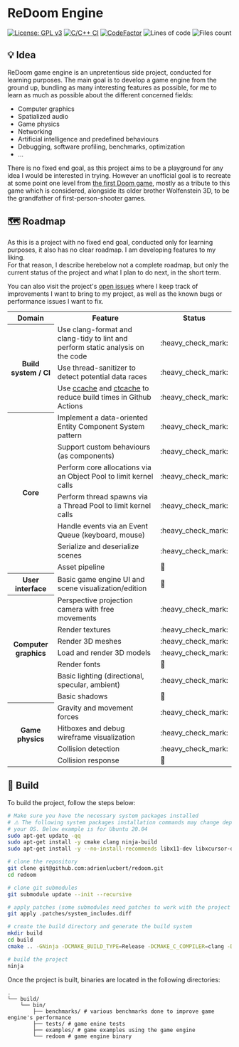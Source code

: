 # ReDoom Engine

[![License: GPL v3](https://img.shields.io/badge/License-GPL%20v3-blue.svg)](http://www.gnu.org/licenses/gpl-3.0)
[![C/C++ CI](https://github.com/adrienlucbert/redoom/actions/workflows/main.yml/badge.svg)](https://github.com/adrienlucbert/redoom/actions/workflows/main.yml)
[![CodeFactor](https://www.codefactor.io/repository/github/adrienlucbert/redoom/badge?s=ab605ed6ac504fc638d3fc42ff109336e4cb4d84)](https://www.codefactor.io/repository/github/adrienlucbert/redoom)
![Lines of code](https://img.shields.io/tokei/lines/github/adrienlucbert/redoom)
![Files count](https://img.shields.io/github/directory-file-count/adrienlucbert/redoom)

## 💡 Idea

ReDoom game engine is an unpretentious side project, conducted for learning
purposes. The main goal is to develop a game engine from the ground up, bundling
as many interesting features as possible, for me to learn as much as possible
about the different concerned fields:

- Computer graphics
- Spatialized audio
- Game physics
- Networking
- Artificial intelligence and predefined behaviours
- Debugging, software profiling, benchmarks, optimization
- ...

There is no fixed end goal, as this project aims to be a playground for any idea
I would be interested in trying. However an unofficial goal is to recreate at
some point one level from [the first Doom game](https://en.wikipedia.org/wiki/Doom_(1993_video_game)),
mostly as a tribute to this game which is considered, alongside its older
brother Wolfenstein 3D, to be the grandfather of first-person-shooter games.

## 🗺️ Roadmap

As this is a project with no fixed end goal, conducted only for learning
purposes, it also has no clear roadmap. I am developing features to my liking.  
For that reason, I describe herebelow not a complete roadmap, but only the
current status of the project and what I plan to do next, in the short term.

You can also visit the project's [open issues](https://github.com/adrienlucbert/redoom/issues)
where I keep track of improvements I want to bring to my project, as well as the
known bugs or performance issues I want to fix.

<table style="margin:0;width:100%">
  <tr>
    <th>Domain</th>
    <th>Feature</th>
    <th>Status</th>
  </tr>

  <th rowspan=4>Build system / CI</th>
  <tr>
    <td>Use clang-format and clang-tidy to lint and perform static analysis on the code</td>
    <td title="done">:heavy_check_mark:</td>
  </tr>
  <tr>
    <td>Use thread-sanitizer to detect potential data races</td>
    <td title="done">:heavy_check_mark:</td>
  </tr>
  <tr>
    <td>Use <a href="https://github.com/ccache/ccache">ccache</a> and <a href="https://github.com/matus-chochlik/ctcache">ctcache</a> to reduce build times in Github Actions</td>
    <td title="done">:heavy_check_mark:</td>
  </tr>

  <th rowspan=8>Core</th>
  <tr>
    <td>Implement a data-oriented Entity Component System pattern</td>
    <td title="done">:heavy_check_mark:</td>
  </tr>
  <tr>
    <td>Support custom behaviours (as components)</td>
    <td title="done">:heavy_check_mark:</td>
  </tr>
  <tr>
    <td>Perform core allocations via an Object Pool to limit kernel calls</td>
    <td title="done">:heavy_check_mark:</td>
  </tr>
  <tr>
    <td>Perform thread spawns via a Thread Pool to limit kernel calls</td>
    <td title="done">:heavy_check_mark:</td>
  </tr>
  <tr>
    <td>Handle events via an Event Queue (keyboard, mouse)</td>
    <td title="done">:heavy_check_mark:</td>
  </tr>
  <tr>
    <td>Serialize and deserialize scenes</td>
    <td title="done">:heavy_check_mark:</td>
  </tr>
  <tr>
    <td>Asset pipeline</td>
    <td title="planned">📅</td>
  </tr>

  <th rowspan=2>User interface</th>
  <tr>
    <td>Basic game engine UI and scene visualization/edition</td>
    <td title="planned">📅</td>
  </tr>

  <th rowspan=8>Computer graphics</th>
  <tr>
    <td>Perspective projection camera with free movements</td>
    <td title="done">:heavy_check_mark:</td>
  </tr>
  <tr>
    <td>Render textures</td>
    <td title="done">:heavy_check_mark:</td>
  </tr>
  <tr>
    <td>Render 3D meshes</td>
    <td title="done">:heavy_check_mark:</td>
  </tr>
  <tr>
    <td>Load and render 3D models</td>
    <td title="done">:heavy_check_mark:</td>
  </tr>
  <tr>
    <td>Render fonts</td>
    <td title="planned">📅</td>
  </tr>
  <tr>
    <td>Basic lighting (directional, specular, ambient)</td>
    <td title="done">:heavy_check_mark:</td>
  </tr>
  <tr>
    <td>Basic shadows</td>
    <td title="planned">📅</td>
  </tr>

  <th rowspan=5>Game physics</th>
  <tr>
    <td>Gravity and movement forces</td>
    <td title="done">:heavy_check_mark:</td>
  </tr>
  <tr>
    <td>Hitboxes and debug wireframe visualization</td>
    <td title="done">:heavy_check_mark:</td>
  </tr>
  <tr>
    <td>Collision detection</td>
    <td title="planned">:heavy_check_mark:</td>
  </tr>
  <tr>
    <td>Collision response</td>
    <td title="in progress">🚧</td>
  </tr>
  <!--
    <td title="planned">📅</td>
    <td title="in progress">🚧</td>
    <td title="done">:heavy_check_mark:</td>
  -->
</table>

## 🔨 Build

To build the project, follow the steps below:

```sh
# Make sure you have the necessary system packages installed
# ⚠️ The following system packages installation commands may change depending on 
# your OS. Below example is for Ubuntu 20.04
sudo apt-get update -qq
sudo apt-get install -y cmake clang ninja-build
sudo apt-get install -y --no-install-recommends libx11-dev libxcursor-dev libxrandr-dev libxinerama-dev libxi-dev libxext-dev libxfixes-dev libgl1-mesa-dev

# clone the repository
git clone git@github.com:adrienlucbert/redoom.git
cd redoom

# clone git submodules
git submodule update --init --recursive

# apply patches (some submodules need patches to work with the project's build system
git apply .patches/system_includes.diff

# create the build directory and generate the build system
mkdir build
cd build
cmake .. -GNinja -DCMAKE_BUILD_TYPE=Release -DCMAKE_C_COMPILER=clang -DCMAKE_CXX_COMPILER=clang++

# build the project
ninja
```

Once the project is built, binaries are located in the following directories:
```
.
└── build/
    └── bin/
        ├── benchmarks/ # various benchmarks done to improve game engine's performance
        ├── tests/ # game enine tests
        ├── examples/ # game examples using the game engine
        └── redoom # game engine binary
```
